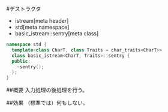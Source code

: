 #デストラクタ
* istream[meta header]
* std[meta namespace]
* basic_istream::sentry[meta class]

```cpp
namespace std {
  template<class CharT, class Traits = char_traits<CharT>>
  class basic_istream<CharT, Traits>::sentry {
  public:
    ~sentry();
  };
}
```

##概要
入力処理の後処理を行う。

##効果
（標準では）何もしない。
